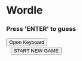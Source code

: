 <!DOCTYPE html>
<html>
<head>
  <link rel="stylesheet" href="styles.css">
</head>
<body>

  <h1>Wordle</h1>
  <h3>Press 'ENTER' to guess</h3>
  <div id="warning"></div>
  <div id="alphabet"></div>
  <!-- <button type="button" onclick="javascript:window.dispatchEvent(new KeyboardEvent('keydown',{'key':'enter'}));">ENTER</button> -->
  <!-- <button type="button" onclick="javascript:window.dispatchEvent(new KeyboardEvent('keydown',{'key':'backspace'}));">BACKSPACE</button> -->
  <div><button id="openKeyboard">Open Keyboard</button></div>
  <input id="hiddenInput" style="width:1px;visibility:hidden; font-size:16px;">
  <button type="button" onclick="javascript:window.location.href = window.location.href;">START NEW GAME</button>
  <div id="grid"></div>
<script src="index.js"></script>
</body>
</html>
